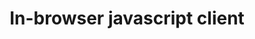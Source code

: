 ---
title: In-browser javascript client
keywords: 
tags: []
sidebar: main_sidebar
permalink: clients-javascript.html
summary: 
---
